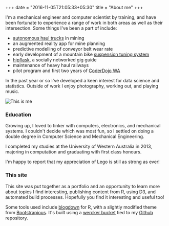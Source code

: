 +++
date = "2016-11-05T21:05:33+05:30"
title = "About me"
+++

I'm a mechanical engineer and computer scientist by training, and have been fortunate to experience a range of work in both areas as well as their intersection. Some things I've been a part of include:

- [autonomous haul trucks](https://thewest.com.au/news/wa/nobody-at-the-wheel-at-bhps-jimblebar-iron-ore-mine-site-ng-b88529442z) in mining
- an augmented reality app for mine planning
- predictive modelling of conveyor belt wear rate
- early development of a mountain bike [suspension tuning system](https://www.quarq.com/)
- [hipflask](http://hello.hipflaskapp.com/), a socially networked gig guide
- maintenance of heavy haul railways
- pilot program and first two years of [CoderDojo WA](http://coderdojowa.org.au/)

In the past year or so I've developed a keen interest for data science and statistics. Outside of work I enjoy photography, working out, and playing music.

![This is me](/img/me.jpg)

### Education

Growing up, I loved to tinker with computers, electronics, and mechanical systems. I couldn't decide which was most fun, so I settled on doing a double degree in Computer Science and Mechanical Engineering.

I completed my studies at the University of Western Australia in 2013, majoring in computation and graduating with first class honours.

I'm happy to report that my appreciation of Lego is still as strong as ever!

### This site

This site was put together as a portfolio and an opportunity to learn more about topics I find interesting, publishing content from R, using D3, and automated build processes. Hopefully you find it interesting and useful too!

Some tools used include [blogdown](https://github.com/rstudio/blogdown) for R, with a slightly modified theme from [Bootstrapious](https://github.com/kishaningithub/hugo-creative-portfolio-theme).
It's built using a [wercker bucket](https://app.wercker.com/cwebby/cwebby/runs) tied to my [Github](https://github.com/callumwebb/cwebby) repository.
